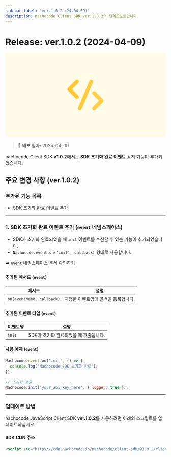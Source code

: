 ```yaml
---
sidebar_label: 'ver.1.0.2 (24.04.09)'
description: nachocode Client SDK ver.1.0.2의 릴리즈노트입니다.
---
```


# Release: ver.1.0.2 (2024-04-09)

![sdk_detail](/img/docs/releases/release_note_sdk_detail.png)

> 🔔 **배포 일자:** 2024-04-09

nachocode Client SDK **v1.0.2**에서는 **SDK 초기화 완료 이벤트** 감지 기능이 추가되었습니다.

## 주요 변경 사항 (ver.1.0.2)

### 추가된 기능 목록

- [SDK 초기화 완료 이벤트 추가](#1-sdk-초기화-완료-이벤트-추가-event-네임스페이스)

---

### 1. SDK 초기화 완료 이벤트 추가 (`event` 네임스페이스)

- SDK가 초기화 완료되었을 때 `init` 이벤트를 수신할 수 있는 기능이 추가되었습니다.
- `Nachocode.event.on('init', callback)` 형태로 사용합니다.

➡️ [`event` 네임스페이스 문서 확인하기](../../namespaces/event)

#### 추가된 메서드 (`event`)

| 메서드                    | 설명                                 |
| ------------------------- | ------------------------------------ |
| `on(eventName, callback)` | 지정한 이벤트명에 콜백을 등록합니다. |

#### 추가된 이벤트 타입 (`event`)

| 이벤트명 | 설명                                   |
| -------- | -------------------------------------- |
| `init`   | SDK가 초기화 완료되었을 때 호출됩니다. |

#### 사용 예제 (`event`)

```javascript
Nachocode.event.on('init', () => {
  console.log('Nachocode SDK 초기화 완료');
});

// 초기화 호출
Nachocode.init('your_api_key_here', { logger: true });
```

---

### 업데이트 방법

nachocode JavaScript Client SDK **ver.1.0.2**를 사용하려면 아래의 스크립트를 업데이트하십시오.

#### SDK CDN 주소

```html
<script src="https://cdn.nachocode.io/nachocode/client-sdk/@1.0.2/client-sdk.min.js"></script>
```
